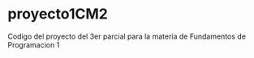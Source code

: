 # proyecto1CM2
Codigo del proyecto del 3er parcial para la materia de Fundamentos de Programacion 1
